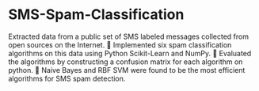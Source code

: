# SMS-Spam-Classification
Extracted data from a public set of SMS labeled messages collected from open sources on the Internet.   Implemented six spam classification algorithms on this data using Python Scikit-Learn and NumPy.   Evaluated the algorithms by constructing a confusion matrix for each algorithm on python.   Naive Bayes and RBF SVM were found to be the most efficient algorithms for SMS spam detection.
